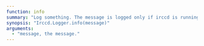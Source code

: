 ```yaml
---
function: info
summary: "Log something. The message is logged only if irccd is running with verbose messages enabled."
synopsis: "Irccd.Logger.info(message)"
arguments:
  - "message, the message."
---
```

